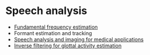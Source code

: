 # Speech analysis

-   [Fundamental frequency estimation](Analysis/Fundamental_frequency_estimation.md)
-   Formant estimation and tracking
- [Speech analysis and imaging for medical applications](Analysis/Speech_analysis_and_imaging_for_medical_applications.md)
-   [Inverse filtering for glottal activity
    estimation](Analysis/Inverse_filtering_for_glottal_activity_estimation.md)
